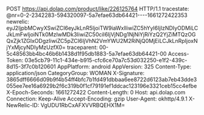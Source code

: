 POST https://api.dolap.com/product/like/226125764 HTTP/1.1
tracestate: @nr=0-2-2342283-594320097-5a7efae63db64421----1661272422353
newrelic: eyJ2IjpbMCwyXSwiZCI6eyJkLnR5IjoiTW9iaWxlIiwiZC5hYyI6IjIzNDIyODMiLCJkLmFwIjoiNTk0MzIwMDk3IiwiZC50ciI6IjVjNDg1NjNiYjRiYzQ2YjZiMTQzOGQxZjk1ZGIxODgzIiwiZC5pZCI6IjVhN2VmYWU2M2RiNjQ0MjEiLCJkLnRpIjoxNjYxMjcyNDIyMzUzfX0=
traceparent: 00-5c48563bb4bc46b6b1438d1f95db1883-5a7efae63db64421-00
Access-Token: 03e5cb79-11c1-434e-b915-cfc6ce70a7c53d032250-e1f2-439c-8d15-3f7c0b120601
AppPlatform: android
AppVersion: 325
Content-Type: application/json
CategoryGroup: WOMAN
X-Signature: 3865dff6666d09b9f4b54ff4bfc7b1fd491dbbaa6ee8722d6123ab7eb43dde3055ee7ee16a6929b2f6c319b0f1cf79191ef1ddcac123196e3321ceb15cc4efbe
X-Epoch-Seconds: 1661272422
Content-Length: 0
Host: api.dolap.com
Connection: Keep-Alive
Accept-Encoding: gzip
User-Agent: okhttp/4.9.1
X-NewRelic-ID: VgUDU1RbCxAFXVVRBQEHX1M=
